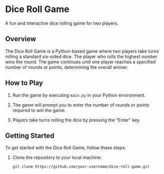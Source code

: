 # Dice Roll Game

A fun and interactive dice rolling game for two players.

## Overview

The Dice Roll Game is a Python-based game where two players take turns rolling a standard six-sided dice. The player who rolls the highest number wins the round. The game continues until one player reaches a specified number of rounds or points, determining the overall winner.

## How to Play

1. Run the game by executing `main.py` in your Python environment.

2. The game will prompt you to enter the number of rounds or points required to win the game.

3. Players take turns rolling the dice by pressing the "Enter" key.

## Getting Started

To get started with the Dice Roll Game, follow these steps:

1. Clone the repository to your local machine:

   ```bash
   git clone https://github.com/your-username/dice-roll-game.git
